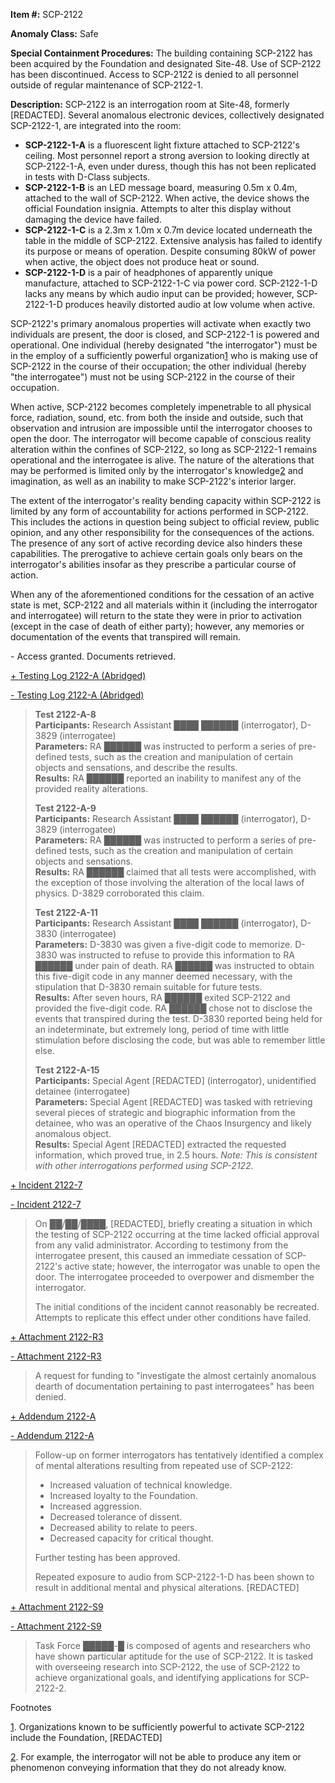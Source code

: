 **Item #:** SCP-2122

**Anomaly Class:** Safe

**Special Containment Procedures:** The building containing SCP-2122 has been acquired by the Foundation and designated Site-48. Use of SCP-2122 has been discontinued. Access to SCP-2122 is denied to all personnel outside of regular maintenance of SCP-2122-1.

**Description:** SCP-2122 is an interrogation room at Site-48, formerly \[REDACTED\]. Several anomalous electronic devices, collectively designated SCP-2122-1, are integrated into the room:

*   **SCP-2122-1-A** is a fluorescent light fixture attached to SCP-2122's ceiling. Most personnel report a strong aversion to looking directly at SCP-2122-1-A, even under duress, though this has not been replicated in tests with D-Class subjects.
*   **SCP-2122-1-B** is an LED message board, measuring 0.5m x 0.4m, attached to the wall of SCP-2122. When active, the device shows the official Foundation insignia. Attempts to alter this display without damaging the device have failed.
*   **SCP-2122-1-C** is a 2.3m x 1.0m x 0.7m device located underneath the table in the middle of SCP-2122. Extensive analysis has failed to identify its purpose or means of operation. Despite consuming 80kW of power when active, the object does not produce heat or sound.
*   **SCP-2122-1-D** is a pair of headphones of apparently unique manufacture, attached to SCP-2122-1-C via power cord. SCP-2122-1-D lacks any means by which audio input can be provided; however, SCP-2122-1-D produces heavily distorted audio at low volume when active.

SCP-2122's primary anomalous properties will activate when exactly two individuals are present, the door is closed, and SCP-2122-1 is powered and operational. One individual (hereby designated "the interrogator") must be in the employ of a sufficiently powerful organization[1](javascript:;) who is making use of SCP-2122 in the course of their occupation; the other individual (hereby "the interrogatee") must not be using SCP-2122 in the course of their occupation.

When active, SCP-2122 becomes completely impenetrable to all physical force, radiation, sound, etc. from both the inside and outside, such that observation and intrusion are impossible until the interrogator chooses to open the door. The interrogator will become capable of conscious reality alteration within the confines of SCP-2122, so long as SCP-2122-1 remains operational and the interrogatee is alive. The nature of the alterations that may be performed is limited only by the interrogator's knowledge[2](javascript:;) and imagination, as well as an inability to make SCP-2122's interior larger.

The extent of the interrogator's reality bending capacity within SCP-2122 is limited by any form of accountability for actions performed in SCP-2122. This includes the actions in question being subject to official review, public opinion, and any other responsibility for the consequences of the actions. The presence of any sort of active recording device also hinders these capabilities. The prerogative to achieve certain goals only bears on the interrogator's abilities insofar as they prescribe a particular course of action.

When any of the aforementioned conditions for the cessation of an active state is met, SCP-2122 and all materials within it (including the interrogator and interrogatee) will return to the state they were in prior to activation (except in the case of death of either party); however, any memories or documentation of the events that transpired will remain.

\- Access granted. Documents retrieved.

[+ Testing Log 2122-A (Abridged)](javascript:;)

[\- Testing Log 2122-A (Abridged)](javascript:;)

> **Test 2122-A-8**  
> **Participants:** Research Assistant ████ ██████ (interrogator), D-3829 (interrogatee)  
> **Parameters:** RA ██████ was instructed to perform a series of pre-defined tests, such as the creation and manipulation of certain objects and sensations, and describe the results.  
> **Results:** RA ██████ reported an inability to manifest any of the provided reality alterations.
> 
> **Test 2122-A-9**  
> **Participants:** Research Assistant ████ ██████ (interrogator), D-3829 (interrogatee)  
> **Parameters:** RA ██████ was instructed to perform a series of pre-defined tests, such as the creation and manipulation of certain objects and sensations.  
> **Results:** RA ██████ claimed that all tests were accomplished, with the exception of those involving the alteration of the local laws of physics. D-3829 corroborated this claim.  
>   
> **Test 2122-A-11**  
> **Participants:** Research Assistant ████ ██████ (interrogator), D-3830 (interrogatee)  
> **Parameters:** D-3830 was given a five-digit code to memorize. D-3830 was instructed to refuse to provide this information to RA ██████ under pain of death. RA ██████ was instructed to obtain this five-digit code in any manner deemed necessary, with the stipulation that D-3830 remain suitable for future tests.  
> **Results:** After seven hours, RA ██████ exited SCP-2122 and provided the five-digit code. RA ██████ chose not to disclose the events that transpired during the test. D-3830 reported being held for an indeterminate, but extremely long, period of time with little stimulation before disclosing the code, but was able to remember little else.
> 
> **Test 2122-A-15**  
> **Participants:** Special Agent \[REDACTED\] (interrogator), unidentified detainee (interrogatee)  
> **Parameters:** Special Agent \[REDACTED\] was tasked with retrieving several pieces of strategic and biographic information from the detainee, who was an operative of the Chaos Insurgency and likely anomalous object.  
> **Results:** Special Agent \[REDACTED\] extracted the requested information, which proved true, in 2.5 hours. _Note: This is consistent with other interrogations performed using SCP-2122._

[+ Incident 2122-7](javascript:;)

[\- Incident 2122-7](javascript:;)

> On ██/██/████, \[REDACTED\], briefly creating a situation in which the testing of SCP-2122 occurring at the time lacked official approval from any valid administrator. According to testimony from the interrogatee present, this caused an immediate cessation of SCP-2122's active state; however, the interrogator was unable to open the door. The interrogatee proceeded to overpower and dismember the interrogator.
> 
> The initial conditions of the incident cannot reasonably be recreated. Attempts to replicate this effect under other conditions have failed.

[+ Attachment 2122-R3](javascript:;)

[\- Attachment 2122-R3](javascript:;)

> A request for funding to "investigate the almost certainly anomalous dearth of documentation pertaining to past interrogatees" has been denied.

[+ Addendum 2122-A](javascript:;)

[\- Addendum 2122-A](javascript:;)

> Follow-up on former interrogators has tentatively identified a complex of mental alterations resulting from repeated use of SCP-2122:
> 
> *   Increased valuation of technical knowledge.
> *   Increased loyalty to the Foundation.
> *   Increased aggression.
> *   Decreased tolerance of dissent.
> *   Decreased ability to relate to peers.
> *   Decreased capacity for critical thought.
> 
> Further testing has been approved.
> 
> Repeated exposure to audio from SCP-2122-1-D has been shown to result in additional mental and physical alterations. \[REDACTED\]

[+ Attachment 2122-S9](javascript:;)

[\- Attachment 2122-S9](javascript:;)

> Task Force █████-█ is composed of agents and researchers who have shown particular aptitude for the use of SCP-2122. It is tasked with overseeing research into SCP-2122, the use of SCP-2122 to achieve organizational goals, and identifying applications for SCP-2122-2.

Footnotes

[1](javascript:;). Organizations known to be sufficiently powerful to activate SCP-2122 include the Foundation, \[REDACTED\]

[2](javascript:;). For example, the interrogator will not be able to produce any item or phenomenon conveying information that they do not already know.